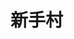 # 新手村


<!--@include: b-1.md-->

<!--@include: b-2.md-->

<!--@include: b-3.md-->

<!--@include: b-4.md-->

<!--@include: b-5.md-->